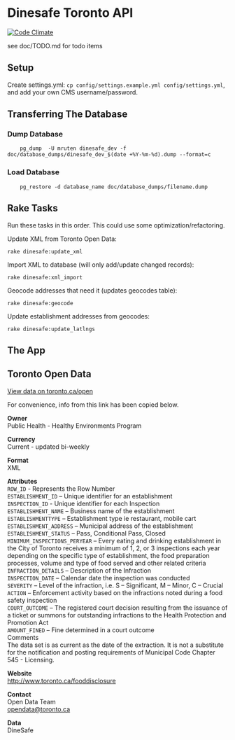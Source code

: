 Dinesafe Toronto API
====================

[![Code Climate](https://codeclimate.com/github/nomatteus/dinesafe.png)](https://codeclimate.com/github/nomatteus/dinesafe)

see doc/TODO.md for todo items

Setup
-----

Create settings.yml: `cp config/settings.example.yml config/settings.yml`,
and add your own CMS username/password.

Transferring The Database
-------------------------

### Dump Database

		pg_dump  -U mruten dinesafe_dev -f doc/database_dumps/dinesafe_dev_$(date +%Y-%m-%d).dump --format=c

### Load Database

		pg_restore -d database_name doc/database_dumps/filename.dump

Rake Tasks
----------

Run these tasks in this order. This could use some optimization/refactoring.

Update XML from Toronto Open Data:

    rake dinesafe:update_xml

Import XML to database (will only add/update changed records):

    rake dinesafe:xml_import

Geocode addresses that need it (updates geocodes table):

    rake dinesafe:geocode

Update establishment addresses from geocodes:

    rake dinesafe:update_latlngs


The App
-------


Toronto Open Data
-----------------

[View data on toronto.ca/open](http://www1.toronto.ca/wps/portal/open_data/open_data_item_details?vgnextoid=b54a5f9cd70bb210VgnVCM1000003dd60f89RCRD&vgnextchannel=6e886aa8cc819210VgnVCM10000067d60f89RCRD)

For convenience, info from this link has been copied below.

**Owner**  
Public Health - Healthy Environments Program

**Currency**  
Current - updated bi-weekly

**Format**  
XML

**Attributes**  
`ROW_ID` - Represents the Row Number  
`ESTABLISHMENT_ID` – Unique identifier for an establishment  
`INSPECTION_ID` - Unique identifier for each Inspection  
`ESTABLISHMENT_NAME` – Business name of the establishment  
`ESTABLISHMENTTYPE` – Establishment type ie restaurant, mobile cart  
`ESTABLISHMENT_ADDRESS` – Municipal address of the establishment  
`ESTABLISHMENT_STATUS` – Pass, Conditional Pass, Closed  
`MINIMUM_INSPECTIONS_PERYEAR` – Every eating and drinking establishment in the City of Toronto receives a minimum of 1, 2, or 3 inspections each year depending on the specific type of establishment, the food preparation processes, volume and type of food served and other related criteria  
`INFRACTION_DETAILS` – Description of the Infraction  
`INSPECTION_DATE` – Calendar date the inspection was conducted  
`SEVERITY` – Level of the infraction, i.e. S – Significant, M – Minor, C – Crucial  
`ACTION` – Enforcement activity based on the infractions noted during a food safety inspection  
`COURT_OUTCOME` – The registered court decision resulting from the issuance of a ticket or summons for outstanding infractions to the Health Protection and Promotion Act  
`AMOUNT_FINED` – Fine determined in a court outcome  
Comments  
The data set is as current as the date of the extraction. It is not a substitute for the notification and posting requirements of Municipal Code Chapter 545 - Licensing.

**Website**  
http://www.toronto.ca/fooddisclosure

**Contact**  
Open Data Team  
opendata@toronto.ca

**Data**  
DineSafe